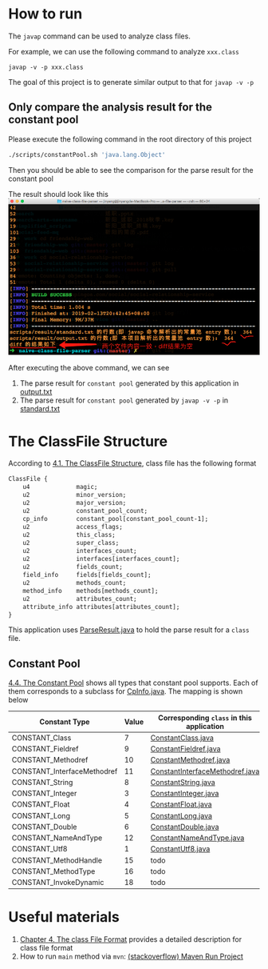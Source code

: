 # How to run

The `javap` command can be used to analyze class files.

For example, we can use the following command to analyze `xxx.class`

```
javap -v -p xxx.class
```

The goal of this project is to generate similar output to that for `javap -v -p` 

## Only compare the analysis result for the constant pool

Please execute the following command in the root directory of this project

```bash
./scripts/constantPool.sh 'java.lang.Object'
```
Then you should be able to see the comparison for the parse result for the constant pool

The result should look like this
![diff.png](pic/diff.png)

After executing the above command, we can see
1. The parse result for `constant pool` generated by this application in [output.txt](scripts/result/output.txt)
2. The parse result for `constant pool` generated by `javap -v -p` in [standard.txt](scripts/result/standard.txt) 

# The ClassFile Structure 
According to [4.1. The ClassFile Structure](https://docs.oracle.com/javase/specs/jvms/se7/html/jvms-4.html#jvms-4.1), 
class file has the following format

```
ClassFile {
    u4             magic;
    u2             minor_version;
    u2             major_version;
    u2             constant_pool_count;
    cp_info        constant_pool[constant_pool_count-1];
    u2             access_flags;
    u2             this_class;
    u2             super_class;
    u2             interfaces_count;
    u2             interfaces[interfaces_count];
    u2             fields_count;
    field_info     fields[fields_count];
    u2             methods_count;
    method_info    methods[methods_count];
    u2             attributes_count;
    attribute_info attributes[attributes_count];
}
```

This application uses [ParseResult.java](src/main/java/com/study/parser/ParseResult.java) to hold the parse result for a `class` file.

## Constant Pool
[4.4. The Constant Pool](https://docs.oracle.com/javase/specs/jvms/se7/html/jvms-4.html#jvms-4.4) shows all types that constant pool supports.
Each of them corresponds to a subclass for [CpInfo.java](src/main/java/com/study/type/constant/CpInfo.java).
The mapping is shown below

| Constant Type | Value | Corresponding `class` in this application |
| -- | -- | -- |
| CONSTANT_Class | 7 | [ConstantClass.java](src/main/java/com/study/type/constant/compound/ConstantClass.java) |
| CONSTANT_Fieldref | 9 |  [ConstantFieldref.java](src/main/java/com/study/type/constant/compound/ConstantFieldref.java) |
| CONSTANT_Methodref| 10 | [ConstantMethodref.java](src/main/java/com/study/type/constant/compound/ConstantMethodref.java) |
| CONSTANT_InterfaceMethodref | 11 | [ConstantInterfaceMethodref.java](src/main/java/com/study/type/constant/compound/ConstantInterfaceMethodref.java) |
| CONSTANT_String | 8 | [ConstantString.java](src/main/java/com/study/type/constant/compound/ConstantString.java) |
| CONSTANT_Integer | 3 | [ConstantInteger.java](src/main/java/com/study/type/constant/leaf/ConstantInteger.java) |
| CONSTANT_Float | 4 | [ConstantFloat.java](src/main/java/com/study/type/constant/leaf/ConstantFloat.java) |
| CONSTANT_Long | 5 | [ConstantLong.java](src/main/java/com/study/type/constant/leaf/ConstantLong.java) |
| CONSTANT_Double | 6 | [ConstantDouble.java](src/main/java/com/study/type/constant/leaf/ConstantDouble.java) |
| CONSTANT_NameAndType | 12 | [ConstantNameAndType.java](src/main/java/com/study/type/constant/compound/ConstantNameAndType.java) |
| CONSTANT_Utf8 | 1 | [ConstantUtf8.java](src/main/java/com/study/type/constant/leaf/ConstantUtf8.java) |
| CONSTANT_MethodHandle | 15 | todo |
| CONSTANT_MethodType | 16 | todo |
| CONSTANT_InvokeDynamic | 18 | todo |


# Useful materials
1. [Chapter 4. The class File Format](https://docs.oracle.com/javase/specs/jvms/se7/html/jvms-4.html) provides a detailed description for class file format
2. How to run `main` method via `mvn`: [(stackoverflow) Maven Run Project](https://stackoverflow.com/questions/1089285/maven-run-project)